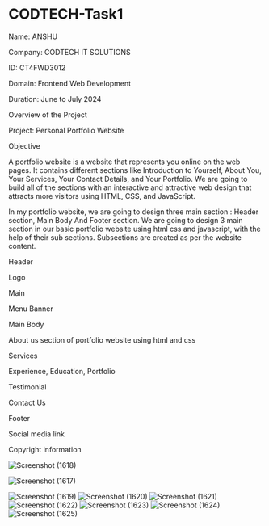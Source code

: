 # CODTECH-Task1
Name: ANSHU


Company: CODTECH IT SOLUTIONS


ID: CT4FWD3012


Domain: Frontend Web Development


Duration: June to July 2024



Overview of the Project

Project: Personal Portfolio Website

Objective

A portfolio website is a website that represents you online on the web pages. It contains different sections like Introduction to Yourself, About You, Your Services, Your Contact Details, and Your Portfolio. We are going to build all of the sections with an interactive and attractive web design that attracts more visitors using HTML, CSS, and JavaScript.

In my portfolio website, we are going to design three main section : Header section, Main Body And Footer section. We are going to design 3 main section in our basic portfolio website using html css and javascript, with the help of their sub sections. Subsections are created as per the website content.


Header


Logo


Main 


Menu Banner


Main Body


About us section of portfolio website using html and css


Services


Experience, Education, Portfolio


Testimonial 


Contact Us


Footer


Social media link


Copyright information



![Screenshot (1618)](https://github.com/user-attachments/assets/2563be27-6f63-4f91-ac2d-85b0f92bdbab)

![Screenshot (1617)](https://github.com/user-attachments/assets/c30db3ce-200c-4486-93cb-5d1a9b70cb20)

![Screenshot (1619)](https://github.com/user-attachments/assets/0d60103e-bb4a-481c-9141-394268ab5202)
![Screenshot (1620)](https://github.com/user-attachments/assets/ace26d28-6c80-4e01-a231-cf68f06a4671)
![Screenshot (1621)](https://github.com/user-attachments/assets/9016db37-6765-47eb-aeee-01604b5b252c)
![Screenshot (1622)](https://github.com/user-attachments/assets/218060be-9f1c-40e8-b11f-9a72a475a167)
![Screenshot (1623)](https://github.com/user-attachments/assets/5d25969f-8450-4d56-a1d5-5ad26baf6de0)
![Screenshot (1624)](https://github.com/user-attachments/assets/c7cc0ecd-7248-440a-9af3-d3114aeff83d)
![Screenshot (1625)](https://github.com/user-attachments/assets/8502719a-0e3c-4760-b81d-cf434eda5411)





